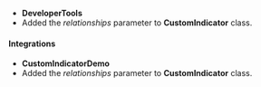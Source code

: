 - **DeveloperTools**
- Added the *relationships* parameter to **CustomIndicator** class.

#### Integrations
- **CustomIndicatorDemo**
- Added the *relationships* parameter to **CustomIndicator** class.
